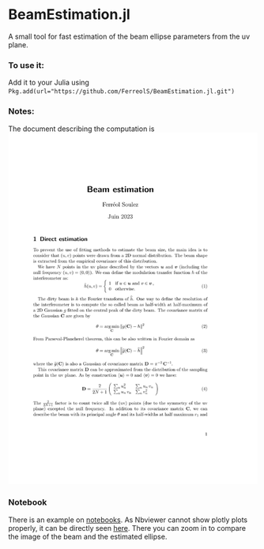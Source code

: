 # BeamEstimation.jl

A small tool for fast estimation of the beam ellipse parameters from the uv plane.

### To use it:
Add it to your Julia using `Pkg.add(url="https://github.com/FerreolS/BeamEstimation.jl.git")`

### Notes:
The document describing the computation is
 [![there](https://github.com/FerreolS/BeamEstimation.jl/blob/gh-pages/beam.svg)](https://github.com/FerreolS/BeamEstimation.jl/blob/gh-pages/beam.pdf)

### Notebook
There is an example on [notebooks](https://github.com/FerreolS/BeamEstimation.jl/tree/notebooks).
As Nbviewer cannot show plotly plots properly, it can be directly seen [here](https://jovian.com/ferreols/beamexample). There you can zoom in to compare the image of the beam and the estimated ellipse.
